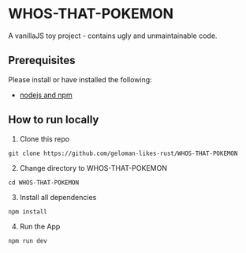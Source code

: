 # WHOS-THAT-POKEMON
A vanillaJS toy project - contains ugly and unmaintainable code.

## Prerequisites

Please install or have installed the following:

- [nodejs and npm](https://nodejs.org/en/download/)

## How to run locally

1. Clone this repo
```
git clone https://github.com/geloman-likes-rust/WHOS-THAT-POKEMON
```

2. Change directory to WHOS-THAT-POKEMON
```
cd WHOS-THAT-POKEMON
```

3. Install all dependencies
```
npm install
```

4. Run the App
```
npm run dev
```
